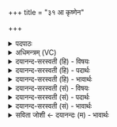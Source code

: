 +++
title = "३१ आ कृष्णेन"

+++
<details><summary>पदपाठः</summary>

आ। कृ॒ष्णेन॑। रज॑सा। वर्त्त॑मानः। नि॒वे॒शय॒न्निति॑ निऽवे॒शय॑न्। अ॒मृत॑म्। मर्त्य॑म्। च॒। हि॒र॒ण्यये॑न। स॒वि॒ता। रथे॑न। आ। दे॒वः। या॒ति॒। भुव॑नानि। पश्य॑न्। ३१।
</details>

<details><summary>अधिमन्त्रम् (VC)</summary>

- सूर्य्यो देवता
- हिरण्यस्तूप ऋषिः
- विराट्त्रिष्टुप्
- धैवतः
</details>

<details><summary>दयानन्द-सरस्वती (हि) - विषयः</summary>

अब विद्युत् से क्या सिद्ध करना चाहिये, इस विषय को अगले मन्त्र में कहा है ॥
</details>

<details><summary>दयानन्द-सरस्वती (हि) - पदार्थः</summary>

पदार्थान्वयभाषाः -  हे विद्वन् ! आप जो (आ, कृष्णेन) आकर्षित हुए (रजसा) लोकसमूह के साथ (वर्त्तमानः) निरन्तर (अमृतम्) नाशरहित कारण (च) और (मर्त्यम्) नाशसहित कार्य्य को (निवेशयन्) अपनी-अपनी कक्षा में स्थित करता हु्आ (हिरण्ययेन) तेजःस्वरूप (रथेन) रमणीयस्वरूप के सहित (सविता) ऐश्वर्य का दाता (देवः) देदीप्यमान विद्युद्रूप अग्नि (भुवनानि) संसारस्थ वस्तुओं को (याति) प्राप्त होता है, उसको (पश्यन्) देखते हुए सम्यक् प्रयुक्त कीजिये ॥३१ ॥
</details>

<details><summary>दयानन्द-सरस्वती (हि) - भावार्थः</summary>

भावार्थभाषाः -  हे मनुष्यो ! जो बिजली कार्य और कारण को सम्यक् प्रकाशित कर सर्वत्र अभिव्याप्त तेजःस्वरूप शीघ्रगामिनी सबका आकर्षण करनेवाली है, उसको देखते हुए सम्प्रयोग में अभीष्ट स्थानों को शीघ्र जाया करो ॥३१ ॥
</details>

<details><summary>दयानन्द-सरस्वती (सं) - विषयः</summary>

अथ विद्युता किं साध्यमित्याह ॥
</details>

<details><summary>दयानन्द-सरस्वती (सं) - पदार्थः</summary>

पदार्थान्वयभाषाः -  हे विद्वँस्त्वं य आकृष्णेन रजसा सह वर्त्तमानः सततममृतं मर्त्यञ्च निवेशयन् हिरण्ययेन रथेन सविता देवो विद्युद् भुवनानि याति, तं पश्यन् सन् संप्रयुङ्ग्धि ॥३१ ॥
</details>

<details><summary>दयानन्द-सरस्वती (सं) - भावार्थः</summary>

भावार्थभाषाः -  हे मनुष्याः ! या विद्युत्कार्य्यं कारणं सम्प्रकाश्य सर्वत्राऽभिव्याप्ता तेजोमयी सद्योगामिनी सर्वाकर्षिका वर्त्तते, तां प्रेक्षमाणाः सन्तः संप्रयुज्याऽभीष्टानि सद्यो यात ॥३१ ॥
</details>

<details><summary>सविता जोशी ← दयानन्दः (म) - भावार्थः</summary>

भावार्थभाषाः -  हे माणसांनो ! जी विद्युत कार्य कारणाने सम्यक् रीतीने प्रकाशित होऊन सर्वत्र व्याप्त असते ती तेजस्वी, शीघ्रगामिनी आणि सर्वांना आकर्षित करणारी असते. तिला योग्य तऱ्हेने प्रयुक्त करून इष्ट स्थानी येणे-जाणे करा.
</details>